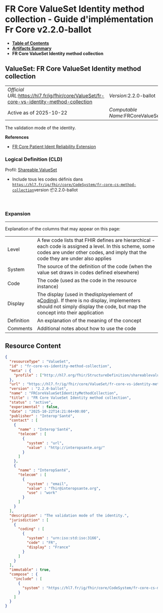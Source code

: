 # FR Core ValueSet Identity method collection - Guide d'implémentation Fr Core v2.2.0-ballot

* [**Table of Contents**](toc.md)
* [**Artifacts Summary**](artifacts.md)
* **FR Core ValueSet Identity method collection**

## ValueSet: FR Core ValueSet Identity method collection 

| | |
| :--- | :--- |
| *Official URL*:https://hl7.fr/ig/fhir/core/ValueSet/fr-core-vs-identity-method-collection | *Version*:2.2.0-ballot |
| Active as of 2025-10-22 | *Computable Name*:FRCoreValueSetIdentityMethodCollection |

 
The validation mode of the identity. 

 **References** 

* [FR Core Patient Ident Reliability Extension](StructureDefinition-fr-core-identity-reliability.md)

### Logical Definition (CLD)

Profil: [Shareable ValueSet](http://hl7.org/fhir/R4/shareablevalueset.html)

* Include tous les codes définis dans [`https://hl7.fr/ig/fhir/core/CodeSystem/fr-core-cs-method-collection`](CodeSystem-fr-core-cs-method-collection.md)version 📦2.2.0-ballot

 

### Expansion

-------

 Explanation of the columns that may appear on this page: 

| | |
| :--- | :--- |
| Level | A few code lists that FHIR defines are hierarchical - each code is assigned a level. In this scheme, some codes are under other codes, and imply that the code they are under also applies |
| System | The source of the definition of the code (when the value set draws in codes defined elsewhere) |
| Code | The code (used as the code in the resource instance) |
| Display | The display (used in the*display*element of a[Coding](http://hl7.org/fhir/R4/datatypes.html#Coding)). If there is no display, implementers should not simply display the code, but map the concept into their application |
| Definition | An explanation of the meaning of the concept |
| Comments | Additional notes about how to use the code |



## Resource Content

```json
{
  "resourceType" : "ValueSet",
  "id" : "fr-core-vs-identity-method-collection",
  "meta" : {
    "profile" : ["http://hl7.org/fhir/StructureDefinition/shareablevalueset"]
  },
  "url" : "https://hl7.fr/ig/fhir/core/ValueSet/fr-core-vs-identity-method-collection",
  "version" : "2.2.0-ballot",
  "name" : "FRCoreValueSetIdentityMethodCollection",
  "title" : "FR Core ValueSet Identity method collection",
  "status" : "active",
  "experimental" : false,
  "date" : "2025-10-22T14:21:04+00:00",
  "publisher" : "Interop'Santé",
  "contact" : [
    {
      "name" : "Interop'Santé",
      "telecom" : [
        {
          "system" : "url",
          "value" : "http://interopsante.org/"
        }
      ]
    },
    {
      "name" : "InteropSanté",
      "telecom" : [
        {
          "system" : "email",
          "value" : "fhir@interopsante.org",
          "use" : "work"
        }
      ]
    }
  ],
  "description" : "The validation mode of the identity.",
  "jurisdiction" : [
    {
      "coding" : [
        {
          "system" : "urn:iso:std:iso:3166",
          "code" : "FR",
          "display" : "France"
        }
      ]
    }
  ],
  "immutable" : true,
  "compose" : {
    "include" : [
      {
        "system" : "https://hl7.fr/ig/fhir/core/CodeSystem/fr-core-cs-method-collection"
      }
    ]
  }
}

```
